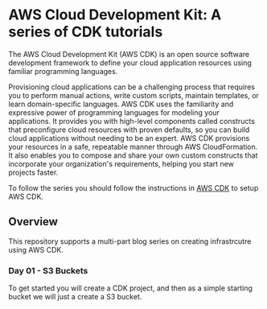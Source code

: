 # AWS Cloud Development Kit: A series of CDK tutorials

The AWS Cloud Development Kit (AWS CDK) is an open source software development framework to define your cloud application resources using familiar programming languages.

Provisioning cloud applications can be a challenging process that requires you to perform manual actions, write custom scripts, maintain templates, or learn domain-specific languages. AWS CDK uses the familiarity and expressive power of programming languages for modeling your applications. It provides you with high-level components called constructs that preconfigure cloud resources with proven defaults, so you can build cloud applications without needing to be an expert. AWS CDK provisions your resources in a safe, repeatable manner through AWS CloudFormation. It also enables you to compose and share your own custom constructs that incorporate your organization's requirements, helping you start new projects faster.

To follow the series you should follow the instructions in [AWS CDK](#aws-cdk) to setup AWS CDK.

## Overview

This repository supports a multi-part blog series on creating infrastrcutre using AWS CDK.

### Day 01 - S3 Buckets

To get started you will create a CDK project, and then as a simple starting bucket we will just a create a S3 bucket.
